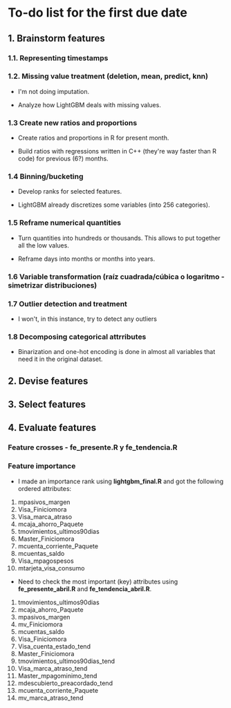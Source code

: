 # To-do list for the first due date

## 1. Brainstorm features

### 1.1. Representing timestamps

### 1.2. Missing value treatment (deletion, mean, predict, knn)

* I'm not doing imputation.

* Analyze how LightGBM deals with missing values.

### 1.3 Create new ratios and proportions

* Create ratios and proportions in R for present month.

* Build ratios with regressions written in C++ (they're way faster than R code) for previous (6?) months.

### 1.4 Binning/bucketing 

* Develop ranks for selected features.

* LightGBM already discretizes some variables (into 256 categories).

### 1.5 Reframe numerical quantities 

* Turn quantities into hundreds or thousands. This allows to put together all the low values.

* Reframe days into months or months into years.

### 1.6 Variable transformation (raíz cuadrada/cúbica o logaritmo - simetrizar distribuciones)

### 1.7 Outlier detection and treatment

* I won't, in this instance, try to detect any outliers

### 1.8 Decomposing categorical attrributes

* Binarization and one-hot encoding is done in almost all variables that need it in the original dataset.

## 2. Devise features

## 3. Select features

## 4. Evaluate features

### Feature crosses - fe_presente.R y fe_tendencia.R

### Feature importance

* I made an importance rank using **lightgbm_final.R** and got the following ordered attributes:
1. mpasivos_margen
2. Visa_Finiciomora
3. Visa_marca_atraso
4. mcaja_ahorro_Paquete
5. tmovimientos_ultimos90dias
6. Master_Finiciomora
7. mcuenta_corriente_Paquete
8. mcuentas_saldo
9. Visa_mpagospesos
10. mtarjeta_visa_consumo

* Need to check the most important (key) attributes using **fe_presente_abril.R** and **fe_tendencia_abril.R**.
1. tmovimientos_ultimos90dias
2. mcaja_ahorro_Paquete
3. mpasivos_margen
4. mv_Finiciomora
5. mcuentas_saldo
6. Visa_Finiciomora
7. Visa_cuenta_estado_tend
8. Master_Finiciomora
9. tmovimientos_ultimos90dias_tend
10. Visa_marca_atraso_tend
11. Master_mpagominimo_tend
12. mdescubierto_preacordado_tend
13. mcuenta_corriente_Paquete
14. mv_marca_atraso_tend
